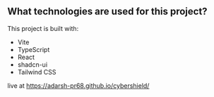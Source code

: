 ## What technologies are used for this project?

This project is built with:

- Vite
- TypeScript
- React
- shadcn-ui
- Tailwind CSS

 live at https://adarsh-pr68.github.io/cybershield/
